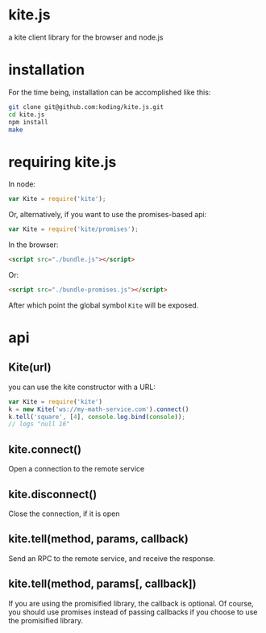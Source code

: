 # kite.js

a kite client library for the browser and node.js

# installation

For the time being, installation can be accomplished like this:

``` sh
git clone git@github.com:koding/kite.js.git
cd kite.js
npm install
make
```

# requiring kite.js

In node:
``` js
var Kite = require('kite');
```
Or, alternatively, if you want to use the promises-based api:
``` js
var Kite = require('kite/promises');
```

In the browser:
``` html
<script src="./bundle.js"></script>
```
Or:
``` html
<script src="./bundle-promises.js"></script>
```
After which point the global symbol `Kite` will be exposed.

# api

## Kite(url)

you can use the kite constructor with a URL:

``` js
var Kite = require('kite')
k = new Kite('ws://my-math-service.com').connect()
k.tell('square', [4], console.log.bind(console));
// logs "null 16"
```

## kite.connect()

Open a connection to the remote service

## kite.disconnect()

Close the connection, if it is open

## kite.tell(method, params, callback)

Send an RPC to the remote service, and receive the response.

## kite.tell(method, params[, callback])

If you are using the promisified library, the callback is optional.  Of course, you should use promises instead of passing callbacks if you choose to use the promisified library.

